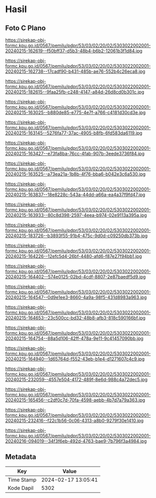 # Hasil

## Foto C Plano

https://sirekap-obj-formc.kpu.go.id/0567/pemilu/pdpr/53/03/02/20/02/5303022002001-20240215-162619--f50bff37-d5b3-48b4-b6b2-12061b3f1d84.jpg

https://sirekap-obj-formc.kpu.go.id/0567/pemilu/pdpr/53/03/02/20/02/5303022002001-20240215-162738--17cadf90-b431-485b-ae76-552b4c26eca8.jpg

https://sirekap-obj-formc.kpu.go.id/0567/pemilu/pdpr/53/03/02/20/02/5303022002001-20240215-182615--9faa25fb-c248-4147-a84d-26d8cd0b301c.jpg

https://sirekap-obj-formc.kpu.go.id/0567/pemilu/pdpr/53/03/02/20/02/5303022002001-20240215-163025--b880de85-e775-4e7f-a766-c4181d30cd3e.jpg

https://sirekap-obj-formc.kpu.go.id/0567/pemilu/pdpr/53/03/02/20/02/5303022002001-20240215-163145--5276fa77-37ac-4905-b8fb-6fd583da6119.jpg

https://sirekap-obj-formc.kpu.go.id/0567/pemilu/pdpr/53/03/02/20/02/5303022002001-20240215-163427--e73fa8ba-76cc-4fab-907b-3eede3736f84.jpg

https://sirekap-obj-formc.kpu.go.id/0567/pemilu/pdpr/53/03/02/20/02/5303022002001-20240215-163525--a73ea21a-1b8b-4f76-bba6-b042e3c6a530.jpg

https://sirekap-obj-formc.kpu.go.id/0567/pemilu/pdpr/53/03/02/20/02/5303022002001-20240215-163837--18e8228c-543a-44dd-a66a-ea4a37f9fd47.jpg

https://sirekap-obj-formc.kpu.go.id/0567/pemilu/pdpr/53/03/02/20/02/5303022002001-20240215-163933--80c8d398-2597-4eea-b974-02e9113a395a.jpg

https://sirekap-obj-formc.kpu.go.id/0567/pemilu/pdpr/53/03/02/20/02/5303022002001-20240215-183726--b3893f55-91b4-475c-9d0d-c09250db373b.jpg

https://sirekap-obj-formc.kpu.go.id/0567/pemilu/pdpr/53/03/02/20/02/5303022002001-20240215-164226--12efc5d4-26bf-4480-afd6-f87e27f94bb1.jpg

https://sirekap-obj-formc.kpu.go.id/0567/pemilu/pdpr/53/03/02/20/02/5303022002001-20240215-164402--574e0125-02bd-4cdf-8807-2e87baedf5d9.jpg

https://sirekap-obj-formc.kpu.go.id/0567/pemilu/pdpr/53/03/02/20/02/5303022002001-20240215-164547--0d9e1ee3-8660-4a9a-98f5-431d8983a963.jpg

https://sirekap-obj-formc.kpu.go.id/0567/pemilu/pdpr/53/03/02/20/02/5303022002001-20240215-164653--23c500cc-bd32-48b8-afb3-818c590166bf.jpg

https://sirekap-obj-formc.kpu.go.id/0567/pemilu/pdpr/53/03/02/20/02/5303022002001-20240215-164754--88a5d106-42ff-478a-9e11-9c41457090bb.jpg

https://sirekap-obj-formc.kpu.go.id/0567/pemilu/pdpr/53/03/02/20/02/5303022002001-20240215-164940--1d65764d-f552-43eb-b1e4-d1271607c4c9.jpg

https://sirekap-obj-formc.kpu.go.id/0567/pemilu/pdpr/53/03/02/20/02/5303022002001-20240215-232059--4557e504-4172-489f-8e6d-988c4a72dec5.jpg

https://sirekap-obj-formc.kpu.go.id/0567/pemilu/pdpr/53/03/02/20/02/5303022002001-20240215-165456--c2df0c7d-70fa-4598-aebb-4b7d7a79a363.jpg

https://sirekap-obj-formc.kpu.go.id/0567/pemilu/pdpr/53/03/02/20/02/5303022002001-20240215-232416--f22c1b56-0c06-4313-a8b0-9279f30e1410.jpg

https://sirekap-obj-formc.kpu.go.id/0567/pemilu/pdpr/53/03/02/20/02/5303022002001-20240216-094019--34f3f6eb-492d-4763-bae9-7b796f3a4984.jpg


## Metadata

| Key        | Value               |
| ---------- | ------------------- |
| Time Stamp | 2024-02-17 13:05:41 |
| Kode Dapil | 5302                |



